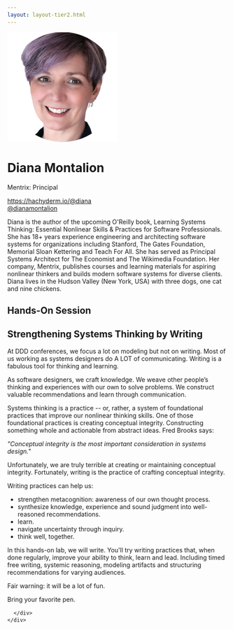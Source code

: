 ```yaml
---
layout: layout-tier2.html
---
```

<div class="container section featured-speaker">
    <div class="row">
      <div class="col-xs-12 col-sm-2 img-container">
        <img class="speaker-page-img" src="../img/speakers/Diana-Montalion-ON.png" />
        </div>
      <div class="col-xs-12 col-sm-10 copy-container">
        <h1 class="speaker-header">Diana Montalion</h1>
        <span class="speaker-subtitle">Mentrix: Principal</span>
        <p><a class="speaker-handle" href="https://hachyderm.io/@diana" target="_blank">https://hachyderm.io/@diana</a>
        <br>
        <a href="https://twitter.com/dianamontalion" target=”_blank”>@dianamontalion</a></p>
        <p>Diana is the author of the upcoming O'Reilly book, Learning Systems Thinking: Essential Nonlinear Skills & Practices for Software Professionals. She has 18+ years experience engineering and architecting software systems for organizations including Stanford, The Gates Foundation, Memorial Sloan Kettering and Teach For All. She has served as Principal Systems Architect for The Economist and The Wikimedia Foundation. Her company, Mentrix, publishes courses and learning materials for aspiring nonlinear thinkers and builds modern software systems for diverse clients. Diana lives in the Hudson Valley (New York, USA) with three dogs, one cat and nine chickens.</p>
        <h2>Hands-On Session</h2>
        <h2 class="gold">Strengthening Systems Thinking by Writing</h2>
        <p>At DDD conferences, we focus a lot on modeling but not on writing. Most of us working as systems designers do A LOT of communicating. Writing is a fabulous tool for thinking and learning.</p>
        <p>As software designers, we craft knowledge. We weave other people’s thinking and experiences with our own to solve problems. We construct valuable recommendations and learn through communication.</p>
        <p>Systems thinking is a practice -- or, rather, a system of foundational practices that improve our nonlinear thinking skills. One of those foundational practices is creating conceptual integrity. Constructing something whole and actionable from abstract ideas. Fred Brooks says:</p>
        <p><em>"Conceptual integrity is the most important consideration in systems design."</em></p>
        <p>Unfortunately, we are truly terrible at creating or maintaining conceptual integrity. Fortunately, writing is the practice of crafting conceptual integrity.</p>
        <p>Writing practices can help us:</p>
        <ul>
          <li>strengthen metacognition: awareness of our own thought process.</li>
          <li>synthesize knowledge, experience and sound judgment into well-reasoned recommendations.</li>
          <li>learn.</li>
          <li>navigate uncertainty through inquiry.</li>
          <li>think well, together.</li>
        </ul>
        <p>In this hands-on lab, we will write. You'll try writing practices that, when done regularly, improve your ability to think, learn and lead. Including timed free writing, systemic reasoning, modeling artifacts and structuring recommendations for varying audiences.</p>
        <p>Fair warning: it will be a lot of fun.</p>
        <p>Bring your favorite pen.</p>

      </div>
    </div>
  </div>